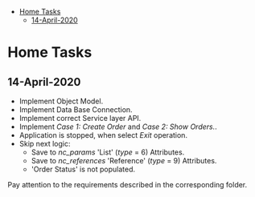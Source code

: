 - [Home Tasks](#home-tasks)
  - [14-April-2020](#14-april-2020)

# Home Tasks

## 14-April-2020

 - Implement Object Model.
 - Implement Data Base Connection.
 - Implement correct Service layer API.
 - Implement _Case 1: Create Order_ and _Case 2: Show Orders._.
 - Application is stopped, when select _Exit_ operation.
 - Skip next logic:
   - Save to _nc_params_ 'List' (_type_ = 6) Attributes.
   - Save to _nc_references_ 'Reference' (_type_ = 9) Attributes.
   - 'Order Status' is not populated.

Pay attention to the requirements described in the corresponding folder.